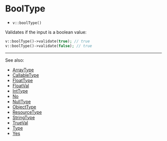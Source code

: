 # BoolType

- `v::boolType()`

Validates if the input is a boolean value:

```php
v::boolType()->validate(true); // true
v::boolType()->validate(false); // true
```

***
See also:

  * [ArrayType](ArrayType.md)
  * [CallableType](CallableType.md)
  * [FloatType](FloatType.md)
  * [FloatVal](FloatVal.md)
  * [IntType](IntType.md)
  * [No](No.md)
  * [NullType](NullType.md)
  * [ObjectType](ObjectType.md)
  * [ResourceType](ResourceType.md)
  * [StringType](StringType.md)
  * [TrueVal](TrueVal.md)
  * [Type](Type.md)
  * [Yes](Yes.md)
